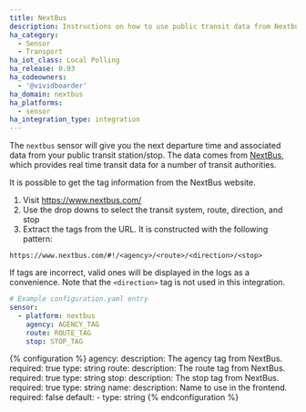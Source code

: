 ```yaml
---
title: NextBus
description: Instructions on how to use public transit data from Nextbus in Home Assistant.
ha_category:
  - Sensor
  - Transport
ha_iot_class: Local Polling
ha_release: 0.93
ha_codeowners:
  - '@vividboarder'
ha_domain: nextbus
ha_platforms:
  - sensor
ha_integration_type: integration
---
```


The `nextbus` sensor will give you the next departure time and associated data from your public transit station/stop. The data comes from [NextBus](https://www.nextbus.com), which provides real time transit data for a number of transit authorities.

It is possible to get the tag information from the NextBus website.

  1. Visit https://www.nextbus.com/
  2. Use the drop downs to select the transit system, route, direction, and stop
  3. Extract the tags from the URL. It is constructed with the following pattern:

    https://www.nextbus.com/#!/<agency>/<route>/<direction>/<stop>

If tags are incorrect, valid ones will be displayed in the logs as a convenience. Note that the `<direction>` tag is not used in this integration.

```yaml
# Example configuration.yaml entry
sensor:
  - platform: nextbus
    agency: AGENCY_TAG
    route: ROUTE_TAG
    stop: STOP_TAG
```

{% configuration %}
agency:
  description: The agency tag from NextBus.
  required: true
  type: string
route:
  description: The route tag from NextBus.
  required: true
  type: string
stop:
  description: The stop tag from NextBus.
  required: true
  type: string
name:
  description: Name to use in the frontend.
  required: false
  default: <Agency> - <Route>
  type: string
{% endconfiguration %}
